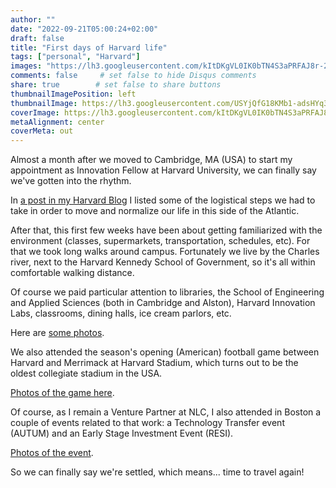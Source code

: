 ```yaml
---
author: ""
date: "2022-09-21T05:00:24+02:00"
draft: false
title: "First days of Harvard life"
tags: ["personal", "Harvard"]
images: "https://lh3.googleusercontent.com/kItDKgVL0IK0bTN4S3aPRFAJ8r-2I35oFMD1nec8pVu_0SNZWTpBo3YpJA-fHI1GiSpp8zLq8sy6Op21-Muc4jG5xmSrCI9j4ai-TwwFfPO3GzSwld0ushkKSK-W0JC3UOuTVWZlppM=w2400"
comments: false     # set false to hide Disqus comments
share: true        # set false to share buttons
thumbnailImagePosition: left
thumbnailImage: https://lh3.googleusercontent.com/USYjQfG18KMb1-adsHYq3xaF7p9k25YKBUCOTzDg2uXjkCLX6qEvPS4dNFjCzAkgYjFjQDBx2VqWCth6KOrDg6t8QoGCoZvIYi5_UJOoabXhI2eNwHg-fsDYe5qEf4wzk6PjFlsrJd0=w2400
coverImage: https://lh3.googleusercontent.com/kItDKgVL0IK0bTN4S3aPRFAJ8r-2I35oFMD1nec8pVu_0SNZWTpBo3YpJA-fHI1GiSpp8zLq8sy6Op21-Muc4jG5xmSrCI9j4ai-TwwFfPO3GzSwld0ushkKSK-W0JC3UOuTVWZlppM=w2400
metaAlignment: center
coverMeta: out
---
```


Almost a month after we moved to Cambridge, MA (USA) to start my appointment as Innovation Fellow at Harvard University, we can finally say we've gotten into the rhythm.

<!--more-->

In [a post in my Harvard Blog](https://blogs.harvard.edu/jorgecortell/2022/09/01/appointed/) I listed some of the logistical steps we had to take in order to move and normalize our life in this side of the Atlantic. 

After that, this first few weeks have been about getting familiarized with the environment (classes, supermarkets, transportation, schedules, etc). For that we took long walks around campus. Fortunately we live by the Charles river, next to the Harvard Kennedy School of Government, so it's all within comfortable walking distance.

Of course we paid particular attention to libraries, the School of Engineering and Applied Sciences (both in Cambridge and Alston), Harvard Innovation Labs, classrooms, dining halls, ice cream parlors, etc.

Here are [some photos](https://photos.app.goo.gl/5XWJLbV2pmBSyqLi7).

We also attended the season's opening (American) football game between Harvard and Merrimack at Harvard Stadium, which turns out to be the oldest collegiate stadium in the USA.

[Photos of the game here](https://photos.app.goo.gl/wBwWVBVt5dq2XrVb6).

Of course, as I remain a Venture Partner at NLC, I also attended in Boston a couple of events related to that work: a Technology Transfer event (AUTUM) and an Early Stage Investment Event (RESI).

[Photos of the event](https://photos.app.goo.gl/x8xeKEmLKmRAJncE9).

So we can finally say we're settled, which means... time to travel again!